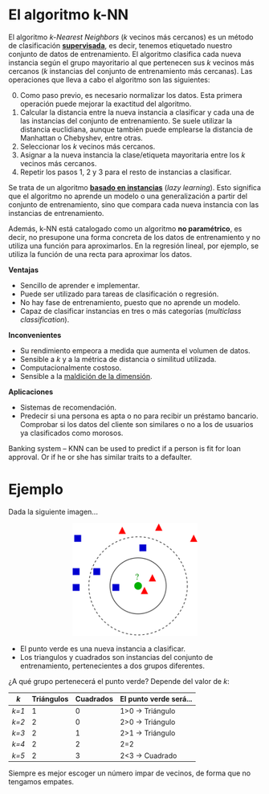 # **El algoritmo k-NN**

El algoritmo _k-Nearest Neighbors_ (_k_ vecinos más cercanos) es un método de clasificación [**supervisada**](https://es.wikipedia.org/wiki/Aprendizaje_supervisado), es decir, tenemos etiquetado nuestro conjunto de datos de entrenamiento. El algoritmo clasifica cada nueva instancia según el grupo mayoritario al que pertenecen sus _k_ vecinos más cercanos (_k_ instancias del conjunto de entrenamiento más cercanas). Las operaciones que lleva a cabo el algoritmo son las siguientes:

0. Como paso previo, es necesario normalizar los datos. Esta primera operación puede mejorar la exactitud del algoritmo.
1. Calcular la distancia entre la nueva instancia a clasificar y cada una de las instancias del conjunto de entrenamiento. Se suele utilizar la distancia euclidiana, aunque también puede emplearse la distancia de Manhattan o Chebyshev, entre otras. 
2. Seleccionar los _k_ vecinos más cercanos.
3. Asignar a la nueva instancia la clase/etiqueta mayoritaria entre los _k_ vecinos más cercanos.
4. Repetir los pasos 1, 2 y 3 para el resto de instancias a clasificar.

Se trata de un algoritmo [**basado en instancias**](https://es.wikipedia.org/wiki/Aprendizaje_vago) (_lazy learning_). Esto significa que el algoritmo no aprende un modelo o una generalización a partir del conjunto de entrenamiento, sino que compara cada nueva instancia con las instancias de entrenamiento. 

Además, k-NN está catalogado como un algoritmo **no paramétrico**, es decir, no presupone una forma concreta de los datos de entrenamiento y no utiliza una función para aproximarlos. En la regresión lineal, por ejemplo, se utiliza la función de una recta para aproximar los datos. 

**Ventajas**
- Sencillo de aprender e implementar.
- Puede ser utilizado para tareas de clasificación o regresión.
- No hay fase de entrenamiento, puesto que no aprende un modelo.
- Capaz de clasificar instancias en tres o más categorías (_multiclass classification_).

**Inconvenientes**
- Su rendimiento empeora a medida que aumenta el volumen de datos. 
- Sensible a _k_ y a la métrica de distancia o similitud utilizada. 
- Computacionalmente costoso.
- Sensible a la [maldición de la dimensión](https://es.wikipedia.org/wiki/Maldici%C3%B3n_de_la_dimensi%C3%B3n).

**Aplicaciones**
- Sistemas de recomendación.
- Predecir si una persona es apta o no para recibir un préstamo bancario. Comprobar si los datos del cliente son similares o no a los de usuarios ya clasificados como morosos. 

Banking system – KNN can be used to predict if a person is fit for loan approval. Or if he or she has similar traits to a defaulter. 

# **Ejemplo**

Dada la siguiente imagen...

<p align="center">
<img src='knn_ejemplo.png' height="225" /></a>
</p>

- El punto verde es una nueva instancia a clasificar.
- Los triangulos y cuadrados son instancias del conjunto de entrenamiento, pertenecientes a dos grupos diferentes.

¿A qué grupo pertenecerá el punto verde? Depende del valor de _k_:

| _k_   | Triángulos | Cuadrados | El punto verde será...  |
|-------| -----------|-----------|-------------------------|
| _k=1_ |      1     |     0     |       1>0 → Triángulo   |
| _k=2_ |      2     |     0     |       2>0 → Triángulo   |
| _k=3_ |      2     |     1     |       2>1 → Triángulo   |
| _k=4_ |      2     |     2     |       2=2               |
| _k=5_ |      2     |     3     |       2<3 → Cuadrado    |


Siempre es mejor escoger un número impar de vecinos, de forma que no tengamos empates.
